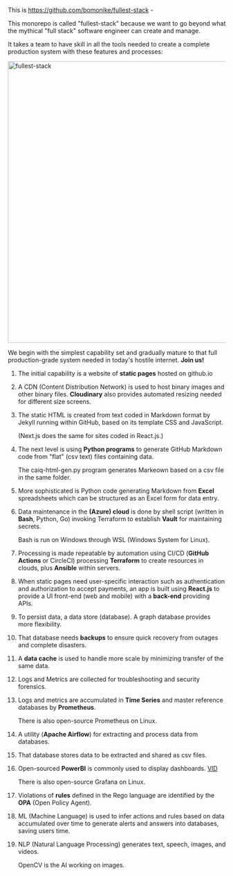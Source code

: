 This is https://github.com/bomonike/fullest-stack - 

This monorepo is called "fullest-stack" because we want to go beyond what the mythical "full stack" software engineer can create and manage.

It takes a team to have skill in all the tools needed to create a complete production system with these features and processes:

<a target="_blank" href="https://res.cloudinary.com/dcajqrroq/image/upload/v1658751641/fullest-stack-flow-3084x1158_c69cqu.jpg"><img width="650" alt="fullest-stack" src="https://res.cloudinary.com/dcajqrroq/image/upload/v1658751641/fullest-stack-flow-3084x1158_c69cqu.jpg"></a>

We begin with the simplest capability set and gradually mature to that full production-grade system needed in today's hostile internet.
<strong>Join us!</strong>

1. The initial capability is a website of <strong>static pages</strong> hosted on github.io

1. A CDN (Content Distribution Network) is used to host binary images and other binary files. <strong>Cloudinary</strong> also provides automated resizing needed for different size screens.

1. The static HTML is created from text coded in Markdown format by Jekyll running within GitHub, based on its template CSS and JavaScript.

   (Next.js does the same for sites coded in React.js.)

1. The next level is using <strong>Python programs</strong> to generate GitHub Markdown code from "flat" (csv text) files containing data.

   The caiq-html-gen.py program generates Markeown based on a csv file in the same folder.

1. More sophisticated is Python code generating Markdown from <strong>Excel</strong> spreadsheets which can be structured as an Excel form for data entry.

1. Data maintenance in the <strong>(Azure) cloud</strong> is done by shell script (written in <strong>Bash</strong>, Python, Go) invoking Terraform to establish <strong>Vault</strong> for maintaining secrets.

   Bash is run on Windows through WSL (Windows System for Linux).

1. Processing is made repeatable by automation using CI/CD (<strong>GitHub Actions</strong> or CircleCI) processing <strong>Terraform</strong> to create resources in clouds, plus <strong>Ansible</strong> within servers.

1. When static pages need user-specific interaction such as authentication and authorization to accept payments, an app is built using <strong>React.js</strong> to provide a UI front-end (web and mobile) with a <strong>back-end</strong> providing APIs.

1. To persist data, a data store (database). A graph database provides more flexibility.

1. That database needs <strong>backups</strong> to ensure quick recovery from outages and complete disasters.

1. A <strong>data cache</strong> is used to handle more scale by minimizing transfer of the same data.

1. Logs and Metrics are collected for troubleshooting and security forensics.

1. Logs and metrics are accumulated in <strong>Time Series</strong> and master reference databases by <strong>Prometheus</strong>.

   There is also open-source Prometheus on Linux.


1. A utility (<strong>Apache Airflow</strong>) for extracting and process data from databases.

1. That database stores data to be extracted and shared as csv files.

1. Open-sourced <strong>PowerBI</strong> is commonly used to display dashboards. <a target="_blank" href="https://www.youtube.com/watch?v=dTc4OGbt80w">VID</a>

   There is also open-source Grafana on Linux.

1. Violations of <strong>rules</strong> defined in the Rego language are identified by the <strong>OPA</strong> (Open Policy Agent).

1. ML (Machine Language) is used to infer actions and rules based on data accumulated over time to generate alerts and answers into databases, saving users time.

1. NLP (Natural Language Processing) generates text, speech, images, and videos.

   OpenCV is the AI working on images.